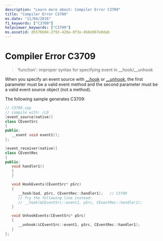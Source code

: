 ```yaml
---
description: "Learn more about: Compiler Error C3709"
title: "Compiler Error C3709"
ms.date: "11/04/2016"
f1_keywords: ["C3709"]
helpviewer_keywords: ["C3709"]
ms.assetid: d5576b04-2f93-420a-8f3e-8b8e987e8dab
---
```

# Compiler Error C3709

> 'function': improper syntax for specifying event in __hook/\__unhook

When you specify an event source with [__hook](../../cpp/hook.md) or [__unhook](../../cpp/unhook.md), the first parameter must be a valid event method and the second parameter must be a valid event source object (not a method).

The following sample generates C3709:

```cpp
// C3709.cpp
// compile with: /LD
[event_source(native)]
class CEventSrc
{
public:
   __event void event1();
};

[event_receiver(native)]
class CEventRec
{
public:
   void handler1()
   {
   }

   void HookEvents(CEventSrc* pSrc)
   {
      __hook(bad, pSrc, CEventRec::handler1);   // C3709
      // Try the following line instead:
      // __hook(&CEventSrc::event1, pSrc, CEventRec::handler1);
   }

   void UnhookEvents(CEventSrc* pSrc)
   {
      __unhook(&CEventSrc::event1, pSrc, CEventRec::handler1);
   }
};
```
